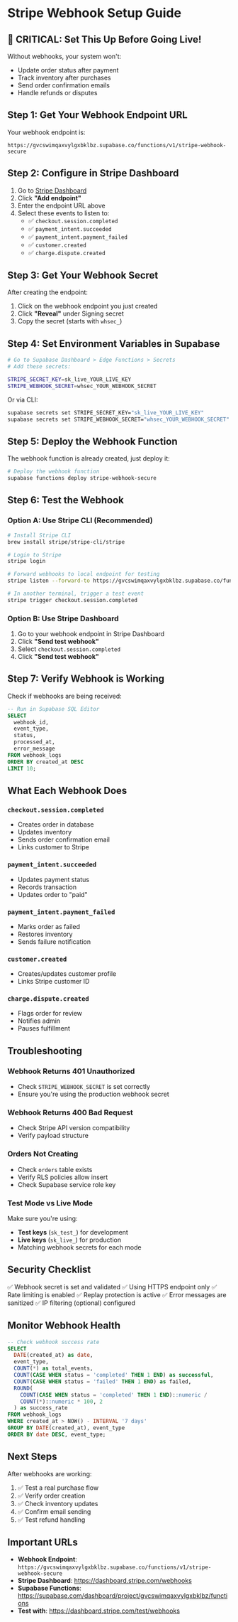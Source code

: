 # Stripe Webhook Setup Guide

## 🚨 CRITICAL: Set This Up Before Going Live!

Without webhooks, your system won't:
- Update order status after payment
- Track inventory after purchases
- Send order confirmation emails
- Handle refunds or disputes

## Step 1: Get Your Webhook Endpoint URL

Your webhook endpoint is:
```
https://gvcswimqaxvylgxbklbz.supabase.co/functions/v1/stripe-webhook-secure
```

## Step 2: Configure in Stripe Dashboard

1. Go to [Stripe Dashboard](https://dashboard.stripe.com/webhooks)
2. Click **"Add endpoint"**
3. Enter the endpoint URL above
4. Select these events to listen to:
   - ✅ `checkout.session.completed`
   - ✅ `payment_intent.succeeded`
   - ✅ `payment_intent.payment_failed`
   - ✅ `customer.created`
   - ✅ `charge.dispute.created`

## Step 3: Get Your Webhook Secret

After creating the endpoint:
1. Click on the webhook endpoint you just created
2. Click **"Reveal"** under Signing secret
3. Copy the secret (starts with `whsec_`)

## Step 4: Set Environment Variables in Supabase

```bash
# Go to Supabase Dashboard > Edge Functions > Secrets
# Add these secrets:

STRIPE_SECRET_KEY=sk_live_YOUR_LIVE_KEY
STRIPE_WEBHOOK_SECRET=whsec_YOUR_WEBHOOK_SECRET
```

Or via CLI:
```bash
supabase secrets set STRIPE_SECRET_KEY="sk_live_YOUR_LIVE_KEY"
supabase secrets set STRIPE_WEBHOOK_SECRET="whsec_YOUR_WEBHOOK_SECRET"
```

## Step 5: Deploy the Webhook Function

The webhook function is already created, just deploy it:

```bash
# Deploy the webhook function
supabase functions deploy stripe-webhook-secure
```

## Step 6: Test the Webhook

### Option A: Use Stripe CLI (Recommended)
```bash
# Install Stripe CLI
brew install stripe/stripe-cli/stripe

# Login to Stripe
stripe login

# Forward webhooks to local endpoint for testing
stripe listen --forward-to https://gvcswimqaxvylgxbklbz.supabase.co/functions/v1/stripe-webhook-secure

# In another terminal, trigger a test event
stripe trigger checkout.session.completed
```

### Option B: Use Stripe Dashboard
1. Go to your webhook endpoint in Stripe Dashboard
2. Click **"Send test webhook"**
3. Select `checkout.session.completed`
4. Click **"Send test webhook"**

## Step 7: Verify Webhook is Working

Check if webhooks are being received:

```sql
-- Run in Supabase SQL Editor
SELECT 
  webhook_id,
  event_type,
  status,
  processed_at,
  error_message
FROM webhook_logs
ORDER BY created_at DESC
LIMIT 10;
```

## What Each Webhook Does

### `checkout.session.completed`
- Creates order in database
- Updates inventory
- Sends order confirmation email
- Links customer to Stripe

### `payment_intent.succeeded`
- Updates payment status
- Records transaction
- Updates order to "paid"

### `payment_intent.payment_failed`
- Marks order as failed
- Restores inventory
- Sends failure notification

### `customer.created`
- Creates/updates customer profile
- Links Stripe customer ID

### `charge.dispute.created`
- Flags order for review
- Notifies admin
- Pauses fulfillment

## Troubleshooting

### Webhook Returns 401 Unauthorized
- Check `STRIPE_WEBHOOK_SECRET` is set correctly
- Ensure you're using the production webhook secret

### Webhook Returns 400 Bad Request
- Check Stripe API version compatibility
- Verify payload structure

### Orders Not Creating
- Check `orders` table exists
- Verify RLS policies allow insert
- Check Supabase service role key

### Test Mode vs Live Mode
Make sure you're using:
- **Test keys** (`sk_test_`) for development
- **Live keys** (`sk_live_`) for production
- Matching webhook secrets for each mode

## Security Checklist

✅ Webhook secret is set and validated
✅ Using HTTPS endpoint only
✅ Rate limiting is enabled
✅ Replay protection is active
✅ Error messages are sanitized
✅ IP filtering (optional) configured

## Monitor Webhook Health

```sql
-- Check webhook success rate
SELECT 
  DATE(created_at) as date,
  event_type,
  COUNT(*) as total_events,
  COUNT(CASE WHEN status = 'completed' THEN 1 END) as successful,
  COUNT(CASE WHEN status = 'failed' THEN 1 END) as failed,
  ROUND(
    COUNT(CASE WHEN status = 'completed' THEN 1 END)::numeric / 
    COUNT(*)::numeric * 100, 2
  ) as success_rate
FROM webhook_logs
WHERE created_at > NOW() - INTERVAL '7 days'
GROUP BY DATE(created_at), event_type
ORDER BY date DESC, event_type;
```

## Next Steps

After webhooks are working:
1. ✅ Test a real purchase flow
2. ✅ Verify order creation
3. ✅ Check inventory updates
4. ✅ Confirm email sending
5. ✅ Test refund handling

## Important URLs

- **Webhook Endpoint**: `https://gvcswimqaxvylgxbklbz.supabase.co/functions/v1/stripe-webhook-secure`
- **Stripe Dashboard**: https://dashboard.stripe.com/webhooks
- **Supabase Functions**: https://supabase.com/dashboard/project/gvcswimqaxvylgxbklbz/functions
- **Test with**: https://dashboard.stripe.com/test/webhooks